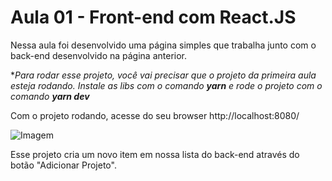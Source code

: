 # Aula 01 - Front-end com React.JS

Nessa aula foi desenvolvido uma página simples que trabalha junto com o back-end desenvolvido na página anterior.

**Para rodar esse projeto, você vai precisar que o projeto da primeira aula esteja rodando. Instale as libs com o comando **yarn** e rode o projeto com o comando **yarn dev***

Com o projeto rodando, acesse do seu browser http://localhost:8080/

![Imagem](https://github.com/thiagocdn/aulas-bootcamp-GoStack11-rocketseat/blob/master/01-frontend-com-reactjs/images/browser_projeto1.gif?raw=true)

Esse projeto cria um novo item em nossa lista do back-end através do botão "Adicionar Projeto".
